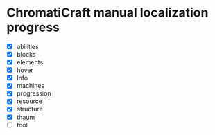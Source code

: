 # ChromatiCraft manual localization progress

* [X] abilities
* [X] blocks
* [X] elements
* [X] hover
* [X] Info
* [X] machines
* [X] progression
* [X] resource
* [X] structure
* [X] thaum
* [ ] tool
